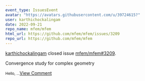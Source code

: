 ```yaml
---
event_type: IssuesEvent
avatar: "https://avatars.githubusercontent.com/u/39724615?"
user: karthichockalingam
date: 2022-09-21
repo_name: mfem/mfem
html_url: https://github.com/mfem/mfem/issues/3209
repo_url: https://github.com/mfem/mfem
---
```


<a href='https://github.com/karthichockalingam' target='_blank'>karthichockalingam</a> closed issue <a href='https://github.com/mfem/mfem/issues/3209' target='_blank'>mfem/mfem#3209</a>.

<p>Convergence study for complex geometry</p><small>Hello,...</small><a href='https://github.com/mfem/mfem/issues/3209' target='_blank'>View Comment</a>